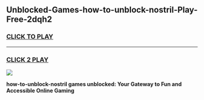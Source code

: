 
## Unblocked-Games-how-to-unblock-nostril-Play-Free-2dqh2
<h3>
<a href="https://premium76.site?title=how-to-unblock-nostril&ref=18A1">CLICK TO PLAY</a></h3>
<hr>

<h3>
<a href="https://premium76.site?title=how-to-unblock-nostril&ref=18A1">CLICK 2 PLAY</a>
  
</h3>

<a href="https://premium76.site?title=how-to-unblock-nostril&ref=18A1"><img src="https://clearcache.store/games.png"></a>


**how-to-unblock-nostril games unblocked: Your Gateway to Fun and Accessible Online Gaming**
